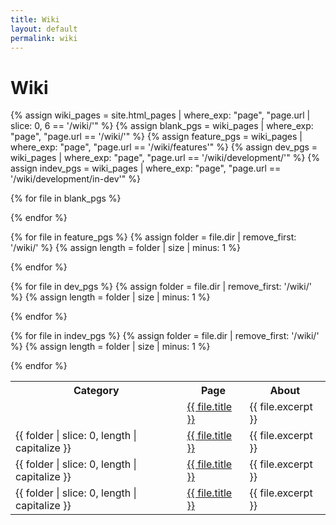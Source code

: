 ```yaml
---
title: Wiki
layout: default
permalink: wiki
---
```


# Wiki

<table class="wikilinks">
  <tr>
    <th>Category</th>
    <th>Page</th>
    <th>About</th>
  </tr>

  {% assign wiki_pages = site.html_pages | where_exp: "page", "page.url | slice: 0, 6 == '/wiki/'" %}
  {% assign blank_pgs = wiki_pages | where_exp: "page", "page.url == '/wiki/'" %}
  {% assign feature_pgs = wiki_pages | where_exp: "page", "page.url == '/wiki/features'" %}
  {% assign dev_pgs = wiki_pages | where_exp: "page", "page.url == '/wiki/development/'" %}
  {% assign indev_pgs = wiki_pages | where_exp: "page", "page.url == '/wiki/development/in-dev'" %}

  {% for file in blank_pgs %}
    <tr>
      <td>&nbsp;</td>
      <td><a href="{{ file.url | relative_url }}">
        {{ file.title }}
      </a></td>
      <td>{{ file.excerpt }}</td>
    </tr>
  {% endfor %}
  <tr></tr>

  {% for file in feature_pgs %}
    {% assign folder = file.dir | remove_first: '/wiki/' %}
    {% assign length = folder | size | minus: 1 %}
    <tr>
      <td>{{ folder | slice: 0, length | capitalize }}</td>
      <td><a href="{{ file.url | relative_url }}">
        {{ file.title }}
      </a></td>
      <td>{{ file.excerpt }}</td>
    </tr>
  {% endfor %}
  <tr></tr>

  {% for file in dev_pgs %}
    {% assign folder = file.dir | remove_first: '/wiki/' %}
    {% assign length = folder | size | minus: 1 %}
    <tr>
      <td>{{ folder | slice: 0, length | capitalize }}</td>
      <td><a href="{{ file.url | relative_url }}">
        {{ file.title }}
      </a></td>
      <td>{{ file.excerpt }}</td>
    </tr>
  {% endfor %}
  <tr></tr>

  {% for file in indev_pgs %}
    {% assign folder = file.dir | remove_first: '/wiki/' %}
    {% assign length = folder | size | minus: 1 %}
    <tr>
      <td>{{ folder | slice: 0, length | capitalize }}</td>
      <td><a href="{{ file.url | relative_url }}">
        {{ file.title }}
      </a></td>
      <td>{{ file.excerpt }}</td>
    </tr>
  {% endfor %}
</table>
